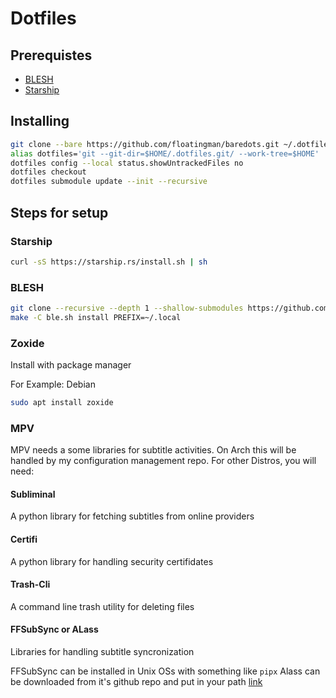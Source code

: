 # Dotfiles

## Prerequistes

- [BLESH](https://github.com/akinomyoga/ble.sh)
- [Starship](https://starship.rs)

## Installing

```bash
git clone --bare https://github.com/floatingman/baredots.git ~/.dotfiles.git
alias dotfiles='git --git-dir=$HOME/.dotfiles.git/ --work-tree=$HOME'
dotfiles config --local status.showUntrackedFiles no
dotfiles checkout
dotfiles submodule update --init --recursive
```

## Steps for setup
### Starship
```bash
curl -sS https://starship.rs/install.sh | sh
```

### BLESH
```bash
git clone --recursive --depth 1 --shallow-submodules https://github.com/akinomyoga/ble.sh.git
make -C ble.sh install PREFIX=~/.local
```

### Zoxide
Install with package manager

For Example: Debian
```bash
sudo apt install zoxide
```

### MPV
MPV needs a some libraries for subtitle activities. On Arch this will be handled by my configuration management repo. For other Distros, you will need:

#### Subliminal
A python library for fetching subtitles from online providers

#### Certifi
A python library for handling security certifidates

#### Trash-Cli
A command line trash utility for deleting files

#### FFSubSync or ALass
Libraries for handling subtitle syncronization

FFSubSync can be installed in Unix OSs with something like `pipx`
Alass can be downloaded from it's github repo and put in your path [link](https://github.com/kaegi/alass)
